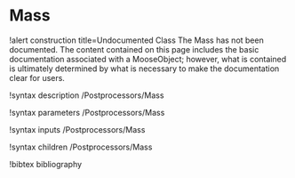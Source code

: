 <!-- MOOSE Documentation Stub: Remove this when content is added. -->

# Mass

!alert construction title=Undocumented Class
The Mass has not been documented. The content contained on this page
includes the basic documentation associated with a MooseObject; however, what is contained is
ultimately determined by what is necessary to make the documentation clear for users.

!syntax description /Postprocessors/Mass

!syntax parameters /Postprocessors/Mass

!syntax inputs /Postprocessors/Mass

!syntax children /Postprocessors/Mass

!bibtex bibliography
